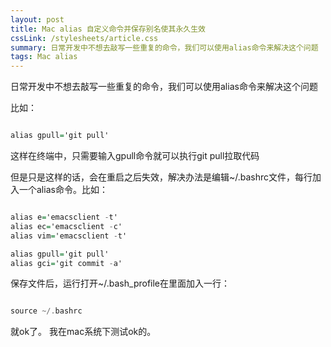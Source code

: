 ```yaml
---
layout: post
title: Mac alias 自定义命令并保存别名使其永久生效
cssLink: /stylesheets/article.css
summary: 日常开发中不想去敲写一些重复的命令，我们可以使用alias命令来解决这个问题
tags: Mac alias
---
```

日常开发中不想去敲写一些重复的命令，我们可以使用alias命令来解决这个问题

比如：

```Haskell

alias gpull='git pull'

```

这样在终端中，只需要输入gpull命令就可以执行git pull拉取代码

但是只是这样的话，会在重启之后失效，解决办法是编辑~/.bashrc文件，每行加入一个alias命令。比如：

```Haskell

alias e='emacsclient -t'                                                                                                                                                                                          
alias ec='emacsclient -c'                                                                                                                                                                                         
alias vim='emacsclient -t'

alias gpull='git pull'
alias gci='git commit -a'

```

保存文件后，运行打开~/.bash_profile在里面加入一行：

```Haskell

source ~/.bashrc

```
就ok了。
我在mac系统下测试ok的。
